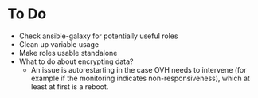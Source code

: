 # To Do

* Check ansible-galaxy for potentially useful roles
* Clean up variable usage
* Make roles usable standalone
* What to do about encrypting data?
	* An issue is autorestarting in the case OVH needs to intervene (for
	example if the monitoring indicates non-responsiveness), which at least at
	first is a reboot.
